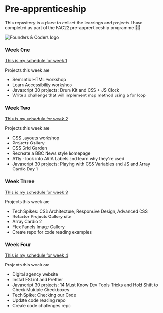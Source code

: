 # Pre-apprenticeship

This repository is a place to collect the learnings and projects I have completed as part of the FAC22 pre-apprenticeship programme :woman_technologist:

![Founders & Coders logo](https://pbs.twimg.com/profile_banners/971846516/1544205823/1500x500)

### Week One

[This is my schedule for week 1](https://learn.foundersandcoders.com/course/syllabus/pre-apprenticeship-1/schedule/)

Projects this week are

- Semantic HTML workshop
- Learn Accessibility workshop
- Javascript 30 projects: Drum Kit and CSS + JS Clock
- Write a challenge that will implement map method using a for loop

### Week Two

[This is my schedule for week 2](https://learn.foundersandcoders.com/course/syllabus/pre-apprenticeship-2/schedule/)

Projects this week are

- CSS Layouts workshop
- Projects Gallery
- CSS Grid Garden
- Recreate a BBC News style homepage
- A11y - look into ARIA Labels and learn why they're used
- Javascript 30 projects: Playing with CSS Variables and JS and Array Cardio Day 1

### Week Three

[This is my schedule for week 3](https://learn.foundersandcoders.com/course/syllabus/pre-app-3/schedule/)

Projects this week are

- Tech Spikes: CSS Architecture, Responsive Design, Advanced CSS
- Refactor Projects Gallery site
- Array Cardio 2
- Flex Panels Image Gallery
- Create repo for code reading examples

### Week Four

[This is my schedule for week 4](https://learn.foundersandcoders.com/course/syllabus/pre-app-5/schedule/)

Projects this week are

- Digital agency website
- Install ESLint and Prettier
- Javascript 30 projects: 14 Must Know Dev Tools Tricks and Hold Shift to Check Multiple Checkboxes
- Tech Spike: Checking our Code
- Update code reading repo
- Create code challenges repo
